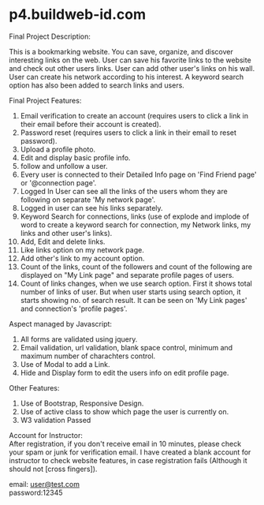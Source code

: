p4.buildweb-id.com
==================
Final Project Description:<br/>

This is a bookmarking website. 
You can save, organize, and discover interesting links on the web. 
User can save his favorite links to the website and check out other users links.
User can add other user's links on his wall.
User can create his network according to his interest. 
A keyword search option has also been added to search links and users.<br/>


Final Project Features:<br/>

1) Email verification to create an account (requires users to click a link in their email before their account is created).<br/>
2) Password reset (requires users to click a link in their email to reset password).<br/>
3) Upload a profile photo.<br/>
4) Edit and display basic profile info.<br/>
5) follow and unfollow a user.<br/>
6) Every user is connected to their Detailed Info page on 'Find Friend page' or '@connection page'.<br/>
7) Logged In User can see all the links of the users whom they are following on separate 'My network page'.<br/>
8) Logged in user can see his links separately.<br/>
9) Keyword Search for connections, links (use of explode and implode of word to create a keyword search for connection, my Network links, my links and other user's links).<br/> 
10) Add, Edit and delete links.<br/>
11) Like links option on my network page.<br/>
12) Add other's link to my account option.<br/>
13) Count of the links, count of the followers and count of the following are displayed on "My Link page" and separate profile pages of users.<br/>
14) Count of links changes, when we use search option. First it shows total number of links of user. 
	But when user starts using search option, it starts showing no. of search result. 
	It can be seen on 'My Link pages' and connection's 'profile pages'.

Aspect managed by Javascript:<br/>
1) All forms are validated using jquery.<br/>
2) Email validation, url validation, blank space control, minimum and maximum number of charachters control.<br/>
3) Use of Modal to add a Link.<br/>
4) Hide and Display form to edit the users info on edit profile page.<br/>

Other Features:<br/>
 1) Use of Bootstrap, Responsive Design.<br/>
 2) Use of active class to show which page the user is currently on.<br/>
 3) W3 validation Passed
 
 Account for Instructor:<br/>
 After registration, if you don't receive email in 10 minutes, please check your spam or junk for verification email.
 I have created a blank account for instructor to check website features, in case registration fails (Although it should not [cross fingers]).<br/>
 
 email: user@test.com<br/>
 password:12345<br/>
